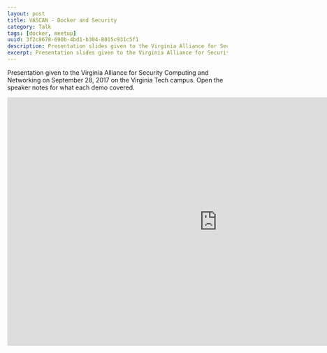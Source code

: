 ```yaml
---
layout: post
title: VASCAN - Docker and Security
category: Talk
tags: [docker, meetup]
uuid: 3f2c8678-690b-4bd1-b304-8015c931c5f1
description: Presentation slides given to the Virginia Alliance for Security Computing and Networking on September 28, 2017 on the Virginia Tech campus.
excerpt: Presentation slides given to the Virginia Alliance for Security Computing and Networking on September 28, 2017 on the Virginia Tech campus.
---
```


Presentation given to the Virginia Alliance for Security Computing and Networking on September 28, 2017 on the Virginia Tech campus. Open the speaker notes for what each demo covered.


<iframe src="https://docs.google.com/presentation/d/e/2PACX-1vSlJeyEALOdqu7r3sreFFxV1mPPoG_oyQF2y4Q6FsGgol-fGa-lRw8PxxbQ57ObwbTCn_AqEMppmLdW/embed?start=false&loop=false&delayms=3000" frameborder="0" width="960" height="569" allowfullscreen="true" mozallowfullscreen="true" webkitallowfullscreen="true"></iframe>
